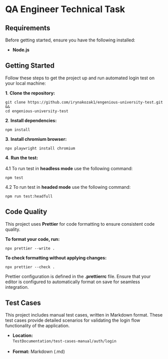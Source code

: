 # QA Engineer Technical Task

## Requirements

Before getting started, ensure you have the following installed:

- **Node.js**


## Getting Started
Follow these steps to get the project up and run automated login test on your local machine:

**1**. __Clone the repository:__
```
git clone https://github.com/irynakozak1/engenious-university-test.git && 
cd engenious-university-test
```
**2**. __Install dependencies:__
```
npm install
```
**3**. __Install chromium browser:__ 
```
npx playwright install chromium
```
**4**. __Run the test:__ <br><br>
4.1 To run test in __headless mode__ use the following command:
```
npm test
```
4.2 To run test in __headed mode__ use the following command:
```
npm run test:headfull
```

## Code Quality
This project uses **Prettier** for code formatting to ensure consistent code quality.

__To format your code, run:__
```
npx prettier --write .
```

__To check formatting without applying changes:__
```
npx prettier --check .
```
Prettier configuration is defined in the **.prettierrc** file. Ensure that your editor is configured to automatically format on save for seamless integration.

## Test Cases
This project includes manual test cases, written in Markdown format. These test cases provide detailed scenarios for validating the login flow functionality of the application.

- **Location:** <br>
```TestDocumentation/test-cases-manual/auth/login```<br><br>
- **Format:** Markdown (.md) 